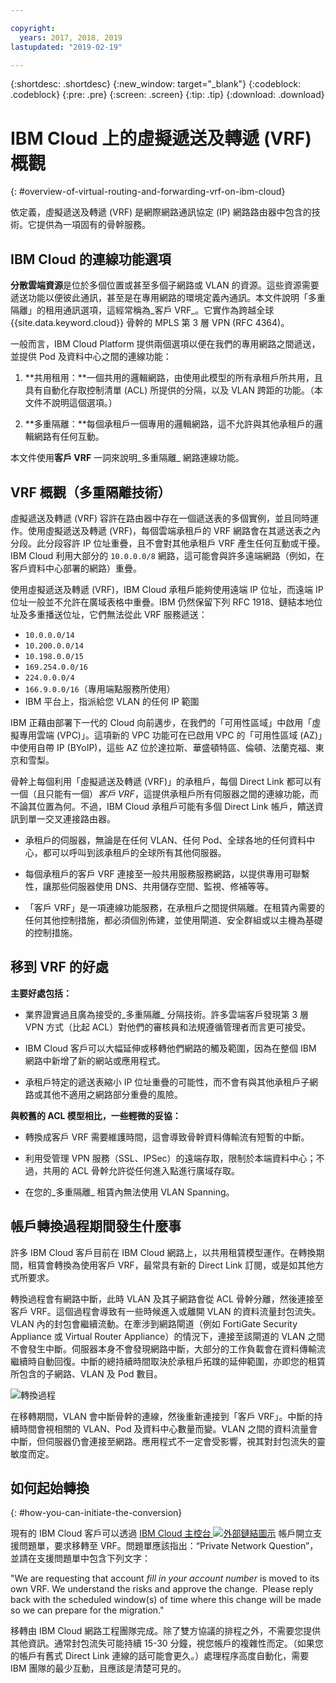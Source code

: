 ```yaml
---

copyright:
  years: 2017, 2018, 2019
lastupdated: "2019-02-19"

---
```


{:shortdesc: .shortdesc}
{:new_window: target="_blank"}
{:codeblock: .codeblock}
{:pre: .pre}
{:screen: .screen}
{:tip: .tip}
{:download: .download}

# IBM Cloud 上的虛擬遞送及轉遞 (VRF) 概觀
{: #overview-of-virtual-routing-and-forwarding-vrf-on-ibm-cloud}

依定義，虛擬遞送及轉遞 (VRF) 是網際網路通訊協定 (IP) 網路路由器中包含的技術。它提供為一項固有的骨幹服務。

## IBM Cloud 的連線功能選項

**分散雲端資源**是位於多個位置或甚至多個子網路或 VLAN 的資源。這些資源需要遞送功能以便彼此通訊，甚至是在專用網路的環境定義內通訊。本文件說明「多重隔離」的租用通訊選項，這經常稱為_客戶 VRF_。它實作為跨越全球 {{site.data.keyword.cloud}} 骨幹的 MPLS 第 3 層 VPN (RFC 4364)。

一般而言，IBM Cloud Platform 提供兩個選項以便在我們的專用網路之間遞送，並提供 Pod 及資料中心之間的連線功能：

1. **共用租用：**一個共用的邏輯網路，由使用此模型的所有承租戶所共用，且具有自動化存取控制清單 (ACL) 所提供的分隔，以及 VLAN 跨距的功能。（本文件不說明這個選項。）

2. **多重隔離：**每個承租戶一個專用的邏輯網路，這不允許與其他承租戶的邏輯網路有任何互動。  

本文件使用**客戶 VRF** 一詞來說明_多重隔離_ 網路連線功能。

## VRF 概觀（多重隔離技術）

虛擬遞送及轉遞 (VRF) 容許在路由器中存在一個遞送表的多個實例，並且同時運作。使用虛擬遞送及轉遞 (VRF)，每個雲端承租戶的 VRF 網路會在其遞送表之內分段。此分段容許 IP 位址重疊，且不會對其他承租戶 VRF 產生任何互動或干擾。IBM Cloud 利用大部分的 `10.0.0.0/8` 網路，這可能會與許多遠端網路（例如，在客戶資料中心部署的網路）重疊。

使用虛擬遞送及轉遞 (VRF)，IBM Cloud 承租戶能夠使用遠端 IP 位址，而遠端 IP 位址一般並不允許在廣域表格中重疊。IBM 仍然保留下列 RFC 1918、鏈結本地位址及多重播送位址，它們無法從此 VRF 服務遞送：

* `10.0.0.0/14`
* `10.200.0.0/14`
* `10.198.0.0/15`
* `169.254.0.0/16`
* `224.0.0.0/4`
* `166.9.0.0/16`（專用端點服務所使用）
* IBM 平台上，指派給您 VLAN 的任何 IP 範圍

IBM 正藉由部署下一代的 Cloud 向前邁步，在我們的「可用性區域」中啟用「虛擬專用雲端 (VPC)」。這項新的 VPC 功能可在已啟用 VPC 的「可用性區域 (AZ)」中使用自帶 IP (BYoIP)，這些 AZ 位於達拉斯、華盛頓特區、倫頓、法蘭克福、東京和雪梨。

骨幹上每個利用「虛擬遞送及轉遞 (VRF)」的承租戶，每個 Direct Link 都可以有一個（且只能有一個）_客戶 VRF_，這提供承租戶所有伺服器之間的連線功能，而不論其位置為何。不過，IBM Cloud 承租戶可能有多個 Direct Link 帳戶，饋送資訊到單一交叉連接路由器。  

* 承租戶的伺服器，無論是在任何 VLAN、任何 Pod、全球各地的任何資料中心，都可以呼叫到該承租戶的全球所有其他伺服器。

* 每個承租戶的客戶 VRF 連接至一般共用服務服務網路，以提供專用可聯繫性，讓那些伺服器使用 DNS、共用儲存空間、監視、修補等等。

* 「客戶 VRF」是一項連線功能服務，在承租戶之間提供隔離。在租賃內需要的任何其他控制措施，都必須個別佈建，並使用閘道、安全群組或以主機為基礎的控制措施。

## 移到 VRF 的好處

**主要好處包括：**

* 業界證實過且廣為接受的_多重隔離_ 分隔技術。許多雲端客戶發現第 3 層 VPN 方式（比起 ACL）對他們的審核員和法規遵循管理者而言更可接受。   

* IBM Cloud 客戶可以大幅延伸或移轉他們網路的觸及範圍，因為在整個 IBM 網路中新增了新的網站或應用程式。

* 承租戶特定的遞送表縮小 IP 位址重疊的可能性，而不會有與其他承租戶子網路或其他不適用之網路部分重疊的風險。

**與較舊的 ACL 模型相比，一些輕微的妥協：**  

* 轉換成客戶 VRF 需要維護時間，這會導致骨幹資料傳輸流有短暫的中斷。

* 利用受管理 VPN 服務（SSL、IPSec）的遠端存取，限制於本端資料中心；不過，共用的 ACL 骨幹允許從任何進入點進行廣域存取。

* 在您的_多重隔離_ 租賃內無法使用 VLAN Spanning。

## 帳戶轉換過程期間發生什麼事

許多 IBM Cloud 客戶目前在 IBM Cloud 網路上，以共用租賃模型運作。在轉換期間，租賃會轉換為使用客戶 VRF，最常具有新的 Direct Link 訂閱，或是如其他方式所要求。  

轉換過程會有網路中斷，此時 VLAN 及其子網路會從 ACL 骨幹分離，然後連接至客戶 VRF。這個過程會導致有一些時候進入或離開 VLAN 的資料流量封包流失。VLAN 內的封包會繼續流動。在牽涉到網路閘道（例如 FortiGate Security Appliance 或 Virtual Router Appliance）的情況下，連接至該閘道的 VLAN 之間不會發生中斷。伺服器本身不會發現網路中斷，大部分的工作負載會在資料傳輸流繼續時自動回復。中斷的總持續時間取決於承租戶拓蹼的延伸範圍，亦即您的租賃所包含的子網路、VLAN 及 Pod 數目。

![轉換過程](/images/vrf-on-ibm-cloud.png)

在移轉期間，VLAN 會中斷骨幹的連線，然後重新連接到「客戶 VRF」。中斷的持續時間會視相關的 VLAN、Pod 及資料中心數量而變。VLAN 之間的資料流量會中斷，但伺服器仍會連接至網路。應用程式不一定會受影響，視其對封包流失的靈敏度而定。

## 如何起始轉換
{: #how-you-can-initiate-the-conversion}

現有的 IBM Cloud 客戶可以透過 [IBM Cloud 主控台 ![外部鏈結圖示](../../icons/launch-glyph.svg "外部鏈結圖示")]( https://control.bluemix.net/support/unifiedConsole/tickets/add) 帳戶開立支援問題單，要求移轉至 VRF。問題單應該指出：“Private Network Question”，並請在支援問題單中包含下列文字：

"We are requesting that account _fill in your account number_ is moved to its own VRF. We understand the risks and approve the change.  Please reply back with the scheduled window(s) of time where this change will be made so we can prepare for the migration."

移轉由 IBM Cloud 網路工程團隊完成。除了雙方協議的排程之外，不需要您提供其他資訊。通常封包流失可能持續 15-30 分鐘，視您帳戶的複雜性而定。（如果您的帳戶有舊式 Direct Link 連線的話可能會更久。）處理程序高度自動化，需要 IBM 團隊的最少互動，且應該是清楚可見的。

